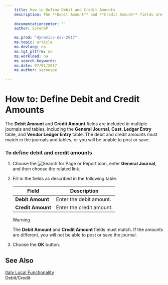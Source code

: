 ```yaml
---
    title: How to Define Debit and Credit Amounts 
    description: The **Debit Amount** and **Credit Amount** fields are included in multiple journals and tables, including the **General Journal**, **Cust. Ledger Entry** table, and **Vendor Ledger Entry** table. The debit and credit amounts must match in the journals and tables, or you will be unable to post or save.
    
    documentationcenter: ''
    author: SorenGP

    ms.prod: "dynamics-nav-2017"
    ms.topic: article
    ms.devlang: na
    ms.tgt_pltfrm: na
    ms.workload: na
    ms.search.keywords:
    ms.date: 07/01/2017
    ms.author: sgroespe

---
```

# How to: Define Debit and Credit Amounts
The **Debit Amount** and **Credit Amount** fields are included in multiple journals and tables, including the **General Journal**, **Cust. Ledger Entry** table, and **Vendor Ledger Entry** table. The debit and credit amounts must match in the journals and tables, or you will be unable to post or save.  
  
### To define debit and credit amounts  
  
1.  Choose the ![Search for Page or Report](media/ui-search/search_small.png "Search for Page or Report icon") icon, enter **General Journal**, and then choose the related link.  
  
2.  Fill in the fields as described in the following table.  
  
    |Field|Description|  
    |---------------------------------|---------------------------------------|  
    |**Debit Amount**|Enter the debit amount.|  
    |**Credit Amount**|Enter the credit amount.|  
  
    > [!WARNING]  
    >  The **Debit Amount** and **Credit Amount** fields must match. If the amounts are different, you will not be able to post or save the journal.  
  
3.  Choose the **OK** button.  
  
## See Also  
 [Italy Local Functionality](italy-local-functionality.md)   
 Debit/Credit